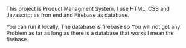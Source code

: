 This project is Product Managment System, I use HTML, CSS and Javascript as fron end and Firebase as database.

You can run it locally, The database is firebase so You will not get any Problem as far as long as there is a database that works I mean the firebase.